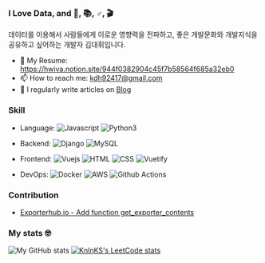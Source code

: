 ### I Love Data, and 🏃, 📚, ♂, 🎬 

데이터를 이용해서 사람들에게 이로운 영향력을 전파하고, 좋은 개발문화와 개발지식을 공유하고 싶어하는 개발자 김대휘입니다. <br>

- 📝 My Resume: <https://hwiva.notion.site/944f0382904c45f7b58564f685a32eb0>
- 📫 How to reach me: kdh92417@gmail.com
- 📝 I regularly write articles on [Blog](https://velog.io/@kdh92417)

### Skill

- Language: 
  ![Javascript](https://img.shields.io/badge/Javascript%20-%23323330.svg?&style=flat&logo=Javascript&logoColor=%23F7DF1E)
  ![Python3](https://img.shields.io/badge/Python%20-%2314354C.svg?&style=flat&logo=python&logoColor=white)

- Backend: 
  ![Django](https://img.shields.io/badge/Django-092E20?style=flat-square&logo=Django&logoColor=white)
  ![MySQL](https://img.shields.io/badge/Mysql-%2300f.svg?&style=flat&logo=mysql&logoColor=white)

- Frontend: 
  ![Vuejs](https://img.shields.io/badge/Vue.js-4FC08D?style=flat-square&logo=Vue.js&logoColor=white)
  ![HTML](https://img.shields.io/badge/HTML-E34F26?style=flat-square&logo=HTML5&logoColor=white) 
  ![CSS](https://img.shields.io/badge/CSS-1572B6?style=flat-square&logo=CSS3&logoColor=white)
  ![Vuetify](https://img.shields.io/badge/Vuetify-1867C0?style=flat-square&logo=Vuetify&logoColor=white)

- DevOps: 
  ![Docker](https://img.shields.io/badge/Docker-2496ED?style=flat-square&logo=Docker&logoColor=white)
  ![AWS](https://img.shields.io/badge/AWS%20-%23FF9900.svg?&style=flat&logo=amazon-aws&logoColor=white) 
  ![Github Actions](https://img.shields.io/badge/GitHub%20Actions%20-%232671E5.svg?&style=flat&logo=github%20actions&logoColor=white)


### Contribution

- [Exporterhub.io - Add function get_exporter_contents](https://github.com/NexClipper/exporterhub.io/pull/90)

    
### My stats 🤓
  
![My GitHub stats](https://github-readme-stats.vercel.app/api?username=kdh92417&show_icons=true)
[![KnlnKS's LeetCode stats](https://leetcode-stats-six.vercel.app/api?username=kdh92417)](https://github.com/KnlnKS/leetcode-stats)
